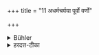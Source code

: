 +++
title = "11 अधर्मचर्यया पूर्वो वर्णो"

+++

<details><summary>Bühler</summary>

11. In successive births men of the higher castes are born in the next lower one, if they neglect their duties.
</details>

<details><summary>हरदत्त-टीका</summary>

## सूत्रम्
अधर्मचर्यथा पूर्वो वर्णो जघन्यं जघन्यं वर्णमापद्यते जातिपरिवृत्तौ ॥ ११ ॥  
### टिप्पनी
पूर्वेण गम् । महापातकव्यतिरिक्ताधर्मानुष्ठानविषयमेतत् । महापातकेषु 'स्तेनोऽभिशस्त' (२.२.६) इत्यादिना नीचजातिप्राप्तेरुक्तत्वात् ॥ ११॥
</details>
